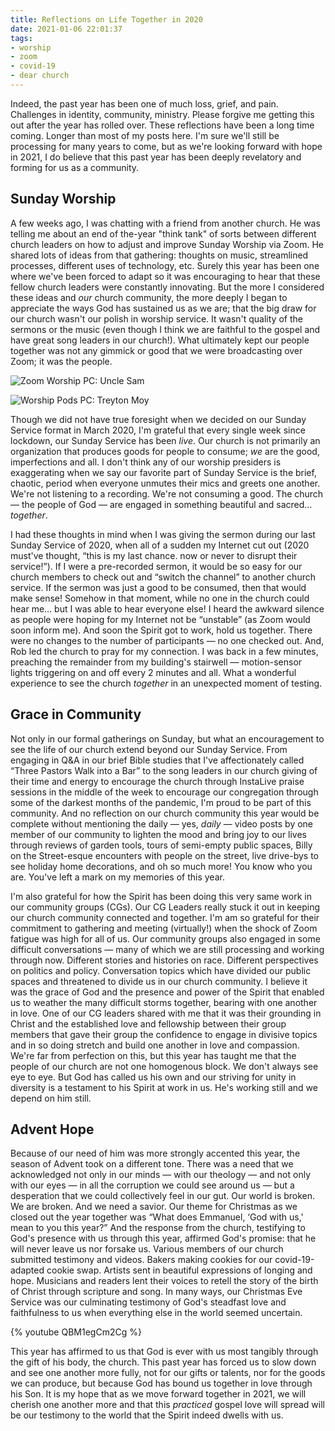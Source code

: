 ```yaml
---
title: Reflections on Life Together in 2020
date: 2021-01-06 22:01:37
tags:
- worship
- zoom
- covid-19
- dear church
---
```

Indeed, the past year has been one of much loss, grief, and pain. Challenges in identity, community, ministry. Please forgive me getting this out after the year has rolled over. These reflections have been a long time coming. Longer than most of my posts here. I'm sure we'll still be processing for many years to come, but as we're looking forward with hope in 2021, I do believe that this past year has been deeply revelatory and forming for us as a community.

## Sunday Worship
A few weeks ago, I was chatting with a friend from another church. He was telling me about an end of the-year "think tank" of sorts between different church leaders on how to adjust and improve Sunday Worship via Zoom. He shared lots of ideas from that gathering: thoughts on music, streamlined processes, different uses of technology, etc. Surely this year has been one where we've been forced to adapt so it was encouraging to hear that these fellow church leaders were constantly innovating. But the more I considered these ideas and *our* church community, the more deeply I began to appreciate the ways God has sustained us as we are; that the big draw for our church wasn't our polish in worship service. It wasn't quality of the sermons or the music (even though I think we are faithful to the gospel and have great song leaders in our church!). What ultimately kept our people together was not any gimmick or good that we were broadcasting over Zoom; it was the people.

![Zoom Worship](/images/zoom_worship.jpg) PC: Uncle Sam

![Worship Pods](/images/worship-pod.jpg) PC: Treyton Moy

Though we did not have true foresight when we decided on our Sunday Service format in March 2020, I'm grateful that every single week since lockdown, our Sunday Service has been *live*. Our church is not primarily an organization that produces goods for people to consume; *we* are the good, imperfections and all. I don't think any of our worship presiders is exaggerating when we say our favorite part of Sunday Service is the brief, chaotic, period when everyone unmutes their mics and greets one another. We're not listening to a recording. We're not consuming a good. The church — the people of God — are engaged in something beautiful and sacred… *together*.

I had these thoughts in mind when I was giving the sermon during our last Sunday Service of 2020, when all of a sudden my Internet cut out (2020 must've thought, “this is my last chance. now or never to disrupt their service!”). If I were a pre-recorded sermon, it would be so easy for our church members to check out and “switch the channel” to another church service. If the sermon was just a good to be consumed, then that would make sense! Somehow in that moment, while no one in the church could hear me… but I was able to hear everyone else! I heard the awkward silence as people were hoping for my Internet not be “unstable” (as Zoom would soon inform me). And soon the Spirit got to work, hold us together. There were no changes to the number of participants — no one checked out. And, Rob led the church to pray for my connection. I was back in a few minutes, preaching the remainder from my building's stairwell — motion-sensor lights triggering on and off every 2 minutes and all. What a wonderful experience to see the church *together* in an unexpected moment of testing.

## Grace in Community
Not only in our formal gatherings on Sunday, but what an encouragement to see the life of our church extend beyond our Sunday Service. From engaging in Q&A in our brief Bible studies that I've affectionately called “Three Pastors Walk into a Bar” to the song leaders in our church giving of their time and energy to encourage the church through InstaLive praise sessions in the middle of the week to encourage our congregation through some of the darkest months of the pandemic, I'm proud to be part of this community. And no reflection on our church community this year would be complete without mentioning the daily — yes, *daily* — video posts by one member of our community to lighten the mood and bring joy to our lives through reviews of garden tools, tours of semi-empty public spaces, Billy on the Street-esque encounters with people on the street, live drive-bys to see holiday home decorations, and oh so much more! You know who you are. You've left a mark on my memories of this year.

I'm also grateful for how the Spirit has been doing this very same work in our community groups (CGs). Our CG Leaders really stuck it out in keeping our church community connected and together. I'm am so grateful for their commitment to gathering and meeting (virtually!) when the shock of Zoom fatigue was high for all of us. Our community groups also engaged in some difficult conversations — many of which we are still processing and working through now. Different stories and histories on race. Different perspectives on politics and policy. Conversation topics which have divided our public spaces and threatened to divide us in our church community. I believe it was the grace of God and the presence and power of the Spirit that enabled us to weather the many difficult storms together, bearing with one another in love. One of our CG leaders shared with me that it was their grounding in Christ and the established love and fellowship between their group members that gave their group the confidence to engage in divisive topics and in so doing stretch and build one another in love and compassion. We're far from perfection on this, but this year has taught me that the people of our church are not one homogenous block. We don't always see eye to eye. But God has called us his own and our striving for unity in diversity is a testament to his Spirit at work in us. He's working still and we depend on him still.

## Advent Hope
Because of our need of him was more strongly accented this year, the season of Advent took on a different tone. There was a need that we acknowledged not only in our minds — with our theology — and not only with our eyes — in all the corruption we could see around us — but a desperation that we could collectively feel in our gut. Our world is broken. We are broken. And we need a savior. Our theme for Christmas as we closed out the year together was “What does Emmanuel, ‘God with us,' mean to you this year?” And the response from the church, testifying to God's presence with us through this year, affirmed God's promise: that he will never leave us nor forsake us. Various members of our church submitted testimony and videos. Bakers making cookies for our covid-19-adapted cookie swap. Artists sent in beautiful expressions of longing and hope. Musicians and readers lent their voices to retell the story of the birth of Christ through scripture and song. In many ways, our Christmas Eve Service was our culminating testimony of God's steadfast love and faithfulness to us when everything else in the world seemed uncertain.

{% youtube QBM1egCm2Cg %}

This year has affirmed to us that God is ever with us most tangibly through the gift of his body, the church. This past year has forced us to slow down and see one another more fully, not for our gifts or talents, nor for the goods we can produce, but because God has bound us together in love through his Son. It is my hope that as we move forward together in 2021, we will cherish one another more and that this *practiced* gospel love will spread will be our testimony to the world that the Spirit indeed dwells with us.
